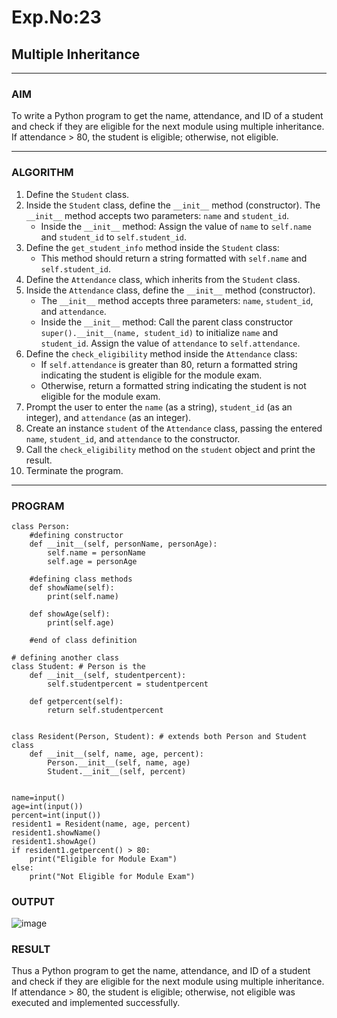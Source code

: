 # Exp.No:23  
## Multiple Inheritance

---

### AIM  
To write a Python program to get the name, attendance, and ID of a student and check if they are eligible for the next module using multiple inheritance. If attendance > 80, the student is eligible; otherwise, not eligible.

---

### ALGORITHM

1. Define the `Student` class.
2. Inside the `Student` class, define the `__init__` method (constructor). The `__init__` method accepts two parameters: `name` and `student_id`.
    - Inside the `__init__` method: Assign the value of `name` to `self.name` and `student_id` to `self.student_id`.
3. Define the `get_student_info` method inside the `Student` class:
    - This method should return a string formatted with `self.name` and `self.student_id`.
4. Define the `Attendance` class, which inherits from the `Student` class.
5. Inside the `Attendance` class, define the `__init__` method (constructor).
    - The `__init__` method accepts three parameters: `name`, `student_id`, and `attendance`.
    - Inside the `__init__` method: Call the parent class constructor `super().__init__(name, student_id)` to initialize `name` and `student_id`. Assign the value of `attendance` to `self.attendance`.
6. Define the `check_eligibility` method inside the `Attendance` class:
    - If `self.attendance` is greater than 80, return a formatted string indicating the student is eligible for the module exam.
    - Otherwise, return a formatted string indicating the student is not eligible for the module exam.
7. Prompt the user to enter the `name` (as a string), `student_id` (as an integer), and `attendance` (as an integer).
8. Create an instance `student` of the `Attendance` class, passing the entered `name`, `student_id`, and `attendance` to the constructor.
9. Call the `check_eligibility` method on the `student` object and print the result.
10. Terminate the program.

---

### PROGRAM

```
class Person:  
    #defining constructor  
    def __init__(self, personName, personAge):  
        self.name = personName  
        self.age = personAge  
  
    #defining class methods  
    def showName(self):  
        print(self.name)  
  
    def showAge(self):  
        print(self.age)  
  
    #end of class definition  
  
# defining another class  
class Student: # Person is the  
    def __init__(self, studentpercent):  
        self.studentpercent = studentpercent  
  
    def getpercent(self):  
        return self.studentpercent  
  
  
class Resident(Person, Student): # extends both Person and Student class  
    def __init__(self, name, age, percent):  
        Person.__init__(self, name, age)  
        Student.__init__(self, percent)  
  
  
name=input()
age=int(input())
percent=int(input())
resident1 = Resident(name, age, percent)  
resident1.showName()  
resident1.showAge()  
if resident1.getpercent() > 80:
    print("Eligible for Module Exam")
else:
    print("Not Eligible for Module Exam")
```

### OUTPUT

![image](https://github.com/user-attachments/assets/3267b150-6c55-43dd-af26-0c3216db4c4b)


### RESULT
Thus a Python program to get the name, attendance, and ID of a student and check if they are eligible for the next module using multiple inheritance. If attendance > 80, the student is eligible; otherwise, not eligible was executed and implemented successfully.



